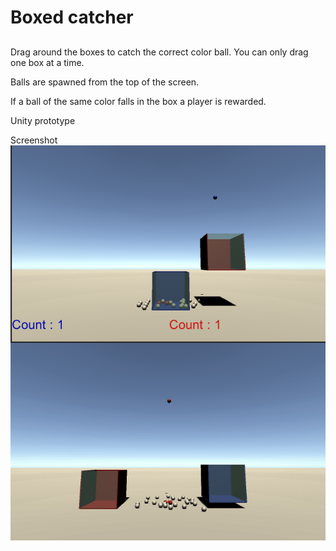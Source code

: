 # Boxed catcher
## 
Drag around the boxes to catch the correct color ball.
You can only drag one box at a time.

Balls are spawned from the top of the screen.

If a ball of the same color falls in the box a player is rewarded.


Unity prototype

Screenshot
<img src='Screenshot.PNG' align="right" width=960>
<img src='gif.gif' align="right" width=960>
